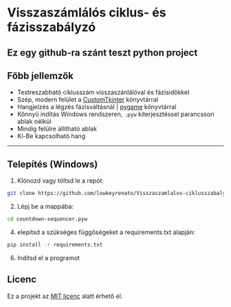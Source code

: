 # Visszaszámlálós ciklus- és fázisszabályzó

Ez egy github-ra szánt teszt python project
---

## Főbb jellemzők

- Testreszabható ciklusszám visszaszánlálóval és fázisidőkkel  
- Szép, modern felület a [CustomTkinter](https://github.com/TomSchimansky/CustomTkinter) könyvtárral  
- Hangjelzés a légzés fázisváltásnál | [pygame](https://github.com/pygame/pygame) könyvtárral
- Könnyű indítás Windows rendszeren, `.pyw` kiterjesztéssel parancssori ablak nélkül  
- Mindig felülre állítható ablak
- Ki-Be kapcsolható hang  

---

## Telepítés (Windows)

1. Klónozd vagy töltsd le a repót:

```bash
git clone https://github.com/lowkeyrenato/Visszaszamlalos-ciklusszabalyzo.git
```
2. Lépj be a mappába:
```bash
cd countdown-sequencer.pyw
```
4. elepítsd a szükséges függőségeket a requirements.txt alapján:
```bash
pip install -r requirements.txt
```
6. Indítsd el a programot

## Licenc

Ez a projekt az [MIT licenc](./LICENSE) alatt érhető el.
